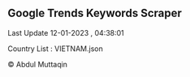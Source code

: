 

## Google Trends Keywords Scraper 
 
Last Update 12-01-2023 , 04:38:01

Country List :
VIETNAM.json



© Abdul Muttaqin 

